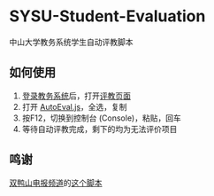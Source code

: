 # SYSU-Student-Evaluation
中山大学教务系统学生自动评教脚本

## 如何使用
1. [登录教务系统](https://uems.sysu.edu.cn/jwxt)后，打开[评教页面](https://uems.sysu.edu.cn/jwxt/mk/evaluation/#/evaluation)
2. 打开 [AutoEval.js](./AutoEval.js)，全选，复制
3. 按F12，切换到控制台 (Console)，粘贴，回车
4. 等待自动评教完成，剩下的均为无法评价项目

## 鸣谢
[双鸭山电报频道](https://t.me/cshs_edu_pill)的[这个脚本](https://t.me/cshs_edu_pill/273)